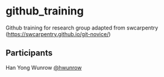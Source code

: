 # github_training
Github training for research group adapted from swcarpentry (https://swcarpentry.github.io/git-novice/)

## Participants
Han Yong Wunrow [@hwunrow](https://github.com/hwunrow)
